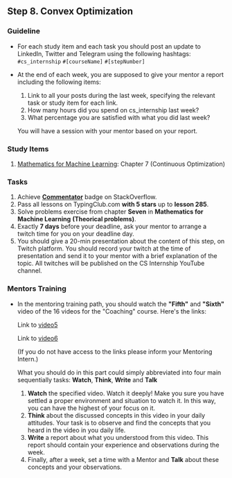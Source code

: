 ## Step 8. Convex Optimization

### Guideline

- For each study item and each task you should post an update to LinkedIn, Twitter and Telegram using the following hashtags:
`#cs_internship`
`#[courseName]`
`#[stepNumber]`

- At the end of each week, you are supposed to give your mentor a report including the following items:
  1. Link to all your posts during the last week, specifying the relevant task or study item for each link.
  2. How many hours did you spend on cs_internship last week?
  3. What percentage you are satisfied with what you did last week?
  
  You will have a session with your mentor based on your report.
  
  
### Study Items

  1. [Mathematics for Machine Learning](README.md): Chapter 7 (Continuous Optimization)

### Tasks

 1. Achieve [**Commentator**](https://stackoverflow.com/help/badges/31/commentator) badge on StackOverflow.
 2. Pass all lessons on TypingClub.com **with 5 stars** up to **lesson 285**.
 3. Solve problems exercise from chapter **Seven** in **Mathematics for Machine Learning** **(Theorical problems)**.
 4. Exactly **7 days** before your deadline, ask your mentor to arrange a twitch time for you on your deadline day.
 5. You should give a 20-min presentation about the content of this step, on Twitch platform. You should record your twitch at the time of presentation and send it to your mentor with a brief explanation of the topic. All twitches will be published on the CS Internship YouTube channel.

### Mentors Training

- In the mentoring training path, you should watch the **"Fifth"** and **"Sixth"** video of the 16 videos for the "Coaching" course.  Here's the links:

  Link to [video5]( https://drive.google.com/drive/folders/1MBTCHtzWzmGqQEKe6U86jjzxUxxEtUn4?usp=share_link)
   
  Link to [video6]( https://drive.google.com/drive/folders/1EjO3sPNeiq8c0nKGB_oUyelM2jxVZRd1?usp=share_link)
  
  (If you do not have access to the links please inform your Mentoring Intern.)

  What you should do in this part could simply abbreviated into four main sequentially tasks: **Watch**, **Think**, **Write** and **Talk**
  1. **Watch** the specified video. Watch it deeply! Make you sure you have settled a proper environment and situation to watch it. In this way, you can have the highest of your focus on it.
  2. **Think** about the discussed concepts in this video in your daily attitudes. Your task is to observe and find the concepts that you heard in the video in you daily life. 
  3. **Write** a report about what you understood from this video. This report should contain your experience and observations during the week.
  4.  Finally, after a week, set a time with a Mentor and **Talk** about these concepts and your observations.
